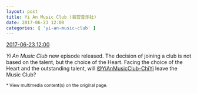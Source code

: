 ```yaml
---
layout: post
title: Yi An Music Club (易安音乐社)
date: 2017-06-23 12:00
categories: [ 'yi-an-music-club' ]
---
```


<div class="weibo-info">
  <a href="http://weibo.com/6094546964/F98nSywSk">2017-06-23 12:00</a>
</div>

*Yi An Music Club* new episode released. The decision of joining a club is not based on the talent, but the choice of the Heart. Facing the choice of the Heart and the outstanding talent, will [@YiAnMusicClub-ChiYi](http://weibo.com/u/6117581836) leave the Music Club?

<!-- more -->

<small>* View multimedia content(s) on the original page.</small>
